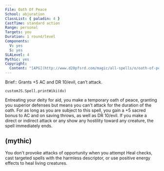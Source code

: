 ```yaml
---
File: Oath Of Peace
School: abjuration
ClassList: { paladin: 4 }
CastTime: standard action
Range: personal
Targets: you
Duration: 1 round/level
Components:
  V: yes
  S: yes
SLALevel: 4
Mythic: yes
Copyright:
  Content: "[APG](http://www.d20pfsrd.com/magic/all-spells/o/oath-of-peace)"
---
```

Brief:: Grants +5 AC and DR 10/evil, can’t attack.

```dataviewjs
customJS.Spell.printWiki(dv)
```

Entreating your deity for aid, you make a temporary oath of peace, granting you superior defenses but means you can't attack for the duration of the oath. For as long as you are subject to this spell, you gain a +5 sacred bonus to AC and on saving throws, as well as DR 10/evil. If you make a direct or indirect attack or any show any hostility toward any creature, the spell immediately ends.


## (mythic)

You don't provoke attacks of opportunity when you attempt Heal checks, cast targeted spells with the harmless descriptor, or use positive energy effects to heal living creatures.
